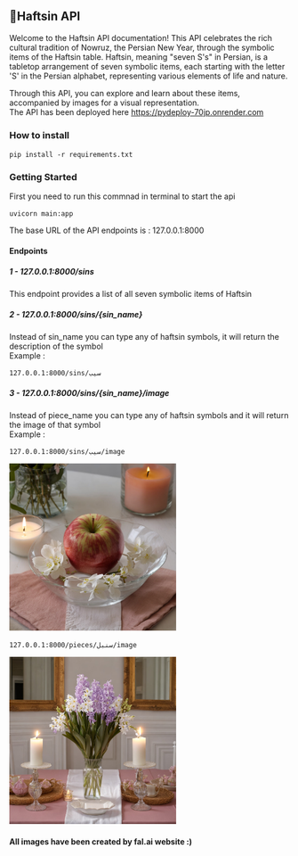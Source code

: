 
## 🍎Haftsin API 
Welcome to the Haftsin API documentation! This API celebrates the rich cultural tradition of Nowruz, the Persian New Year, through the symbolic items of the Haftsin table. Haftsin, meaning "seven S's" in Persian, is a tabletop arrangement of seven symbolic items, each starting with the letter 'S' in the Persian alphabet, representing various elements of life and nature.

Through this API, you can explore and learn about these items, accompanied by images for a visual representation.  
The API has been deployed here https://pydeploy-70jp.onrender.com  
  
### How to install  
```
pip install -r requirements.txt
```  

### Getting Started  
First you need to run this commnad in terminal to start the api 
```
uvicorn main:app
```  
The base URL of the API endpoints is : 127.0.0.1:8000  
#### Endpoints  
##### 1 - 127.0.0.1:8000/sins  
This endpoint provides a list of all seven symbolic items of Haftsin  

##### 2 - 127.0.0.1:8000/sins/{sin_name}
Instead of sin_name you can type any of haftsin symbols, it will return the description of the symbol  
Example :  
```
127.0.0.1:8000/sins/سیب
```
##### 3 - 127.0.0.1:8000/sins/{sin_name}/image  
  Instead of piece_name you can type any of haftsin symbols and it will return the image of that symbol  
Example : 
```
127.0.0.1:8000/sins/سیب/image
```  
<img src="images/sib.jpg" alt="Sample Image" style="width:300px;height:300px;">  

```
127.0.0.1:8000/pieces/سنبل/image
```  
<img src="images/sonbol.jpg" alt="Sample Image" style="width:300px;height:300px;">  

 

#### All images have been created by fal.ai website :)
